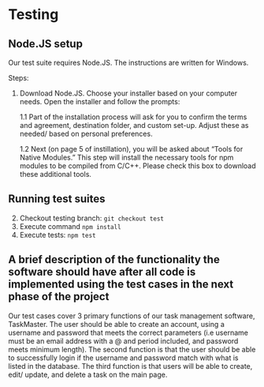 # Testing

## Node.JS setup

Our test suite requires Node.JS. The instructions are written for Windows.

Steps:

1. Download Node.JS. Choose your installer based on your computer needs. Open the installer and follow the prompts:

    1.1 Part of the installation process will ask for you to confirm the terms and agreement, destination folder, and custom set-up. Adjust these as needed/ based on personal preferences.

    1.2 Next (on page 5 of instillation), you will be asked about “Tools for Native Modules.” This step will install the necessary tools for npm modules to be compiled from C/C++. Please check this box to download these additional tools.

## Running test suites

2. Checkout testing branch: `git checkout test`
3. Execute command `npm install`
4. Execute tests: `npm test`

## A brief description of the functionality the software should have after all code is implemented using the test cases in the next phase of the project

Our test cases cover 3 primary functions of our task management software, TaskMaster. The user should be able to create an account, using a username and password that meets the correct parameters (i.e username must be an email address with a @ and period included, and password meets minimum length). The second function is that the user should be able to successfully login if the username and password match with what is listed in the database. The third function is that users will be able to create, edit/ update, and delete a task on the main page.
